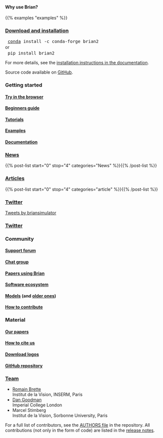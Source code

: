 <!--
.. title: The Brian Simulator
.. slug: index
.. date: 2020-01-17 15:03:57 UTC
.. tags: 
.. category: 
.. link: 
.. description: 
.. type: text
.. hidetitle: True
-->

<div class="module features-module container-fluid mb-2 p-4">
      <h4 class="pb-2">Why use Brian?</h4>
      {{% examples "examples" %}}
</div>

<div class="container-fluid mb-2 p-4 border-blue">
    <div class="row">
        <div class="col-md-8">
            <a href="/install/"><h3><i class="fab fa-linux" aria-hidden="true"></i> <i class="fab fa-windows" aria-hidden="true"></i> <i class="fab fa-apple" aria-hidden="true"></i> Download and installation</h3></a>
            <pre class="code literal-block" style="margin-bottom: 0.2em; margin-left: 0em;"><i class="fa fa-chevron-right gp" aria-hidden="true"></i> <a href="https://www.anaconda.com/distribution/">conda</a> install -c conda-forge brian2</pre>
            or
            <pre class="code literal-block" style="margin-top: 0.2em; margin-left: 0em;"><i class="fa fa-chevron-right gp" aria-hidden="true"></i> pip install brian2</pre>
            <p>For more details, see the <a href="https://brian2.readthedocs.io/en/stable/introduction/install.html">installation instructions in the documentation</a>.</p>
            <div>Source code available on <a href="https://github.com/brian-team/brian2"><i class="fab fa-github" aria-hidden="true"></i> GitHub</a>.</div>
        </div>
        <div class="col-md-4">
            <h3><i class="fa fa-graduation-cap" aria-hidden="true"></i> Getting started</h3>
            <a href="https://mybinder.org/v2/gh/brian-team/brian2-binder/master?filepath=demo.ipynb" target="_blank"><h4>Try in the browser</h4></a>
            <a href="getting-started/index.html"><h4>Beginners guide</h4></a>
            <a href="https://brian2.readthedocs.io/en/stable/resources/tutorials/index.html"><h4>Tutorials</h4></a>
            <a href="https://brian2.readthedocs.io/en/stable/examples/index.html"><h4>Examples</h4></a>
            <a href="https://brian2.readthedocs.io"><h4>Documentation</h4></a>
        </div>
    </div>
</div>

<div class="container-fluid p-4">
    <div class="row">
        <div class="col-md-4">
            <a href="/categories/news/"><h3><i class="fa fa-newspaper" aria-hidden="true"></i> News</h3></a>
            {{% post-list start="0" stop="4" categories="News" %}}{{% /post-list %}}
        </div>
        <div class="col-md-4">
             <a href="/categories/article/"><h3><i class="fas fa-scroll" aria-hidden="true"></i> Articles</h3></a>
            {{% post-list start="0" stop="4" categories="article" %}}{{% /post-list %}}
        </div>
         <div class="col-md-4 d-none d-sm-block">
            <a href="https://twitter.com/briansimulator"><h3><i class="fab fa-twitter" aria-hidden="true"></i> Twitter</h3></a>
            <a class="twitter-timeline" data-width="auto" data-tweet-limit="2" data-chrome="noborders noheader nofooter noscrollbar" data-dnt="true" href="https://twitter.com/briansimulator?ref_src=twsrc%5Etfw">Tweets by briansimulator</a> <script async src="https://platform.twitter.com/widgets.js" charset="utf-8"></script>
        </div>
        <div class="col-md-4 d-block d-sm-none">
        <a href="https://twitter.com/briansimulator"><h3><i class="fab fa-twitter" aria-hidden="true"></i> Twitter</h3></a>
        </div>
    </div>
</div>
<div class="container-fluid p-4">
    <div class="row">
        <div class="col-md-4">
            <h3><i class='fa fa-globe' aria-hidden="true"></i> Community</h3>
            <a href="https://groups.google.com/forum/#!forum/briansupport">
                <h4>Support forum</h4>
            </a>
            <a href="https://gitter.im/brian-team/brian2">
                <h4>Chat group</h4>
            </a>
            <h4><a href="/papers-using-brian/">Papers using Brian</a></h4>
            <h4><a href="/ecosystem/">Software ecosystem</a></h4>
            <h4>
                <a href="https://senselab.med.yale.edu/ModelDB/ModelList?id=231240&allsimu=true">Models</a> (and
                <a href="https://senselab.med.yale.edu/ModelDB/ModelList?id=113733&allsimu=true">older ones</a>)
            </h4>
            <a href="/contribute/">
                <h4>How to contribute</h4>
            </a>
        </div>
        <div class="col-md-4">
            <h3><i class="fa fa-tools"></i> Material</h3>
            <a href="publications/">
                <h4>Our papers</h4>
            </a>
            <a href="cite/">
                <h4>How to cite us</h4>
            </a>
            <a href="https://github.com/brian-team/brian-material/tree/master/logos">
                <h4>Download logos</h4>
            </a>
            <a href="https://github.com/brian-team/brian2">
                <h4>GitHub repository</h4>
            </a>
        </div>
        <div class="col-md-4">
            <a href="/team/"><h3><i class="fa fa-users" aria-hidden="true"></i> Team</h3></a>
            <ul class="list-unstyled">
                <li><a href="http://romainbrette.fr">Romain Brette</a><br/><span class="text-muted">Institut de la Vision, INSERM, Paris</span></li>
                <li><a href="http://neural-reckoning.org/">Dan Goodman</a><br/><span class="text-muted">Imperial College London</span></li>
                <li>Marcel Stimberg<br/><span class="text-muted">Institut de la Vision, Sorbonne University, Paris</span></li>
            </ul>
        </div>
    </div>
    <div class="row">
        <div class="col-md-12">
            <p>
                For a full list of contributors, see the
                <a href="https://github.com/brian-team/brian2/blob/master/AUTHORS">AUTHORS file</a> in the repository.
                All contributions (not only in the form of code) are listed in the
                <a href="https://brian2.readthedocs.io/en/stable/introduction/release_notes.html">release notes</a>.
            </p>
        </div>
    </div>
</div>
